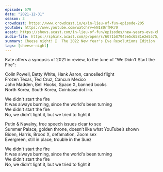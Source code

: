 ```yaml
---
episode: 579
date: "2021-12-31"
season: 3
crowdcast: https://www.crowdcast.io/e/in-lieu-of-fun-episode-205
youtube: https://www.youtube.com/watch?v=kN180rfMK70
acast: https://shows.acast.com/in-lieu-of-fun/episodes/new-years-eve-cheese-night
audio-file: https://sphinx.acast.com/p/open/s/6071b87945e5c6581e2e5575/e/61d2002d513105001334bfd5/media.mp3
summary: Cheese night! 🧀  The 2022 New Year's Eve Resolutions Edition
tags: [cheese-night]
---
```


Kate offers a synopsis of 2021 in review, to the tune of "We Didn't Start the Fire":

Colin Powell, Betty White, Hank Aaron, cancelled flight  
Frozen Texas, Ted Cruz, Cancun Mexico  
John Madden, Bell Hooks, Space X, banned books  
North Korea, South Korea, Coinbase dot i-o.  

We didn't start the fire  
It was always burning, since the world's been turning  
We didn't start the fire  
No, we didn't light it, but we tried to fight it  

Putin & Navalny, free speech issues clear to see  
Summer Palace, golden throne, doesn’t like what YouTube’s shown  
Biden, Harris, Brood X, defamation, Zoom sex  
Evergreen, still in place, trouble in the Suez  

We didn't start the fire  
It was always burning, since the world's been turning  
We didn't start the fire  
No, we didn't light it, but we tried to fight it  
